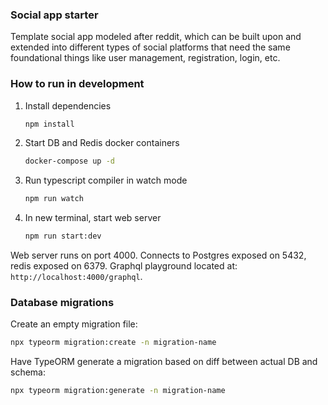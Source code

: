 ### Social app starter

Template social app modeled after reddit, which can be built upon and extended into different types of social platforms that need the same foundational things like user management, registration, login, etc.

### How to run in development

1. Install dependencies

   ```bash
   npm install
   ```

2. Start DB and Redis docker containers

   ```bash
   docker-compose up -d
   ```

3. Run typescript compiler in watch mode

   ```bash
   npm run watch
   ```

4. In new terminal, start web server
   ```bash
   npm run start:dev
   ```

Web server runs on port 4000. Connects to Postgres exposed on 5432, redis exposed on 6379. Graphql playground located at: `http://localhost:4000/graphql`.

### Database migrations

Create an empty migration file:

```bash
npx typeorm migration:create -n migration-name
```

Have TypeORM generate a migration based on diff between actual DB and schema:

```bash
npx typeorm migration:generate -n migration-name
```
